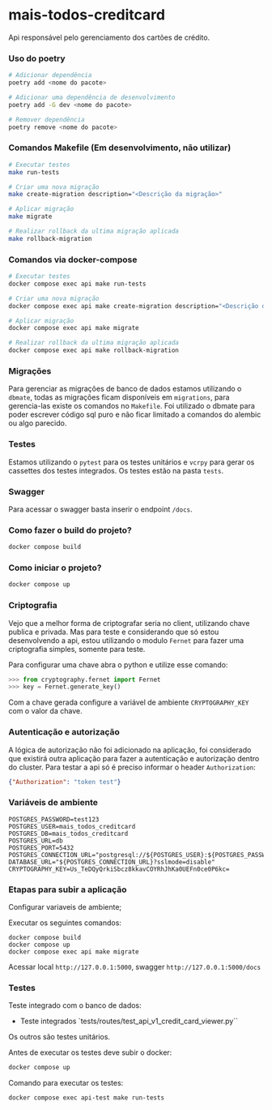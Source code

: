 # mais-todos-creditcard

Api responsável pelo gerenciamento dos cartões de crédito.

### Uso do poetry

```bash
# Adicionar dependência
poetry add <nome do pacote>

# Adicionar uma dependência de desenvolvimento
poetry add -G dev <nome do pacote>

# Remover dependência
poetry remove <nome do pacote>
```

### Comandos Makefile (Em desenvolvimento, não utilizar)
```bash
# Executar testes
make run-tests

# Criar uma nova migração
make create-migration description="<Descrição da migração>"

# Aplicar migração
make migrate

# Realizar rollback da ultima migração aplicada
make rollback-migration
```

### Comandos via docker-compose
```bash
# Executar testes
docker compose exec api make run-tests

# Criar uma nova migração
docker compose exec api make create-migration description="<Descrição da migração>"

# Aplicar migração
docker compose exec api make migrate

# Realizar rollback da ultima migração aplicada
docker compose exec api make rollback-migration
```

### Migrações

Para gerenciar as migrações de banco de dados estamos utilizando o `dbmate`,
todas as migrações ficam disponíveis em `migrations`, para gerencia-las existe os comandos no `Makefile`.
Foi utilizado o dbmate para poder escrever código sql puro e não ficar limitado a comandos do alembic ou algo parecido.


### Testes
Estamos utilizando o `pytest` para os testes unitários e `vcrpy` para gerar os cassettes dos testes integrados.
Os testes estão na pasta `tests`.

### Swagger
Para acessar o swagger basta inserir o endpoint `/docs`.

### Como fazer o build do projeto?
```bash
docker compose build
```

### Como iniciar o projeto?
```bash
docker compose up
```

### Criptografia
Vejo que a melhor forma de criptografar seria no client, utilizando chave publica e privada.
Mas para teste e considerando que só estou desenvolvendo a api, estou utilizando o modulo `Fernet` para fazer uma criptografia simples,
 somente para teste.

Para configurar uma chave abra o python e utilize esse comando:
```python
>>> from cryptography.fernet import Fernet
>>> key = Fernet.generate_key()
```
Com a chave gerada configure a variável de ambiente `CRYPTOGRAPHY_KEY` com o valor da chave.

### Autenticação e autorização

A lógica de autorização não foi adicionado na aplicação, foi considerado que existirá outra aplicação para fazer a autenticação e autorização dentro do cluster.
Para testar a api só é preciso informar o header `Authorization`:
```json
{"Authorization": "token test"}
```

### Variáveis de ambiente
```shell
POSTGRES_PASSWORD=test123
POSTGRES_USER=mais_todos_creditcard
POSTGRES_DB=mais_todos_creditcard
POSTGRES_URL=db
POSTGRES_PORT=5432
POSTGRES_CONNECTION_URL="postgresql://${POSTGRES_USER}:${POSTGRES_PASSWORD}@${POSTGRES_URL}:${POSTGRES_PORT}/${POSTGRES_DB}"
DATABASE_URL="${POSTGRES_CONNECTION_URL}?sslmode=disable"
CRYPTOGRAPHY_KEY=Us_TeDQyQrkiSbcz8kkavCOYRhJhKa0UEFn0ce0P6kc=
```

### Etapas para subir a aplicação
Configurar variaveis de ambiente;

Executar os seguintes comandos:
```shell
docker compose build
docker compose up
docker compose exec api make migrate
```

Acessar local `http://127.0.0.1:5000`, swagger `http://127.0.0.1:5000/docs`

### Testes
Teste integrado com o banco de dados:
* Teste integrados `tests/routes/test_api_v1_credit_card_viewer.py``

Os outros são testes unitários.

Antes de executar os testes deve subir o docker:
```bash
docker compose up
```

Comando para executar os testes:
```bash
docker compose exec api-test make run-tests
```
